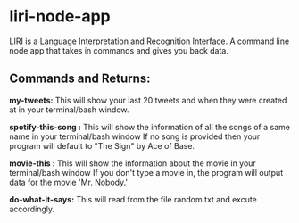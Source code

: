 # liri-node-app

LIRI is a Language Interpretation and Recognition Interface. A command line node app that takes in commands and gives you back data.

## Commands and Returns:

**my-tweets:**
This will show your last 20 tweets and when they were created at in your terminal/bash window.

**spotify-this-song <song name here>:**
This will show the information of all the songs of a same name in your terminal/bash window
If no song is provided then your program will default to "The Sign" by Ace of Base.

**movie-this <movie name here>:**
This will show the information about the movie in your terminal/bash window
If you don't type a movie in, the program will output data for the movie 'Mr. Nobody.'
  
**do-what-it-says:**
This will read from the file random.txt and excute accordingly.



